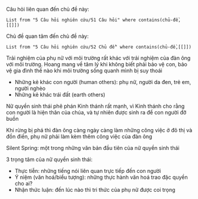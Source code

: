 Câu hỏi liên quan đến chủ đề này:
```dataview
List from "5 Câu hỏi nghiên cứu/51 Câu hỏi" where contains(chủ-đề,[[]]) 
```

Chủ đề quan tâm đến chủ đề này:
```dataview
List from "5 Câu hỏi nghiên cứu/52 Chủ đề" where contains(chủ-đề,[[]]) 
```
Trải nghiệm của phụ nữ với môi trường rất khác với trải nghiệm của đàn ông với môi trường. Hoang mang về tâm lý khi không biết phải bảo vệ con, bảo vệ gia đình thế nào khi môi trường sống quanh mình bị suy thoái

- Những kẻ khác con người (human others): phụ nữ, người da đen, trẻ em, người nghèo
- Những kẻ khác trái đất (earth others)

Nữ quyền sinh thái phê phán Kinh thánh rất mạnh, vì Kinh thánh cho rằng con người là hiện thân của chúa, và tự nhiên được sinh ra để con người đỡ buồn

Khi rừng bị phá thì đàn ông càng ngày càng làm những công việc ở đô thị và đồn điền, phụ nữ phải làm kèm thêm công việc của đàn ông

Silent Spring: một trong những văn bản đầu tiên của nữ quyền sinh thái

3 trọng tâm của nữ quyền sinh thái:
- Thực tiễn: những tiếng nói liên quan trực tiếp đến con người
- Ý niệm (văn hoá/biểu tượng): những thực hành văn hoá trao đặc quyền cho ai?
- Nhận thức luận: đến lúc nào thì tri thức của phụ nữ được coi trọng